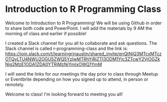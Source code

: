 # Introduction to R Programming Class

Welcome to Introduction to R Programming! We will be using Github in order to share both code and PowerPoint. I will add the materials by 9 AM the morning of class and earlier if possible!

I created a Slack channel for you all to collaborate and ask questions. The Slack channel is called r-programming-class and the link is: https://join.slack.com/t/learningrinaustin/shared_invite/enQtNjQ3MTcxMTczOTQyLTU4NWU2OGU5ZWQ5YzIwMTRhYjRiZTI3ODM1Yjc3ZTcwY2VjOGZkNjg2MzE1ODA1ZDA0YTRjMzNjYmIxOWQ1YmM

I will send the links for our meetings the day prior to class through Meetup or Eventbrite depending on how you signed up to attend, in person or remotely.

Welcome to class! I'm looking forward to meeting you all!
